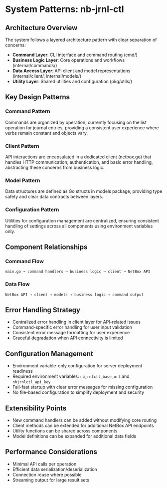# System Patterns: nb-jrnl-ctl

## Architecture Overview
The system follows a layered architecture pattern with clear separation of concerns:
- **Command Layer**: CLI interface and command routing (cmd/)
- **Business Logic Layer**: Core operations and workflows (internal/commands/)
- **Data Access Layer**: API client and model representations (internal/client/, internal/models/)
- **Utility Layer**: Shared utilities and configuration (pkg/utils/)

## Key Design Patterns

### Command Pattern
Commands are organized by operation, currently focusing on the list operation for journal entries, providing a consistent user experience where verbs remain constant and objects vary.

### Client Pattern
API interactions are encapsulated in a dedicated client (netbox.go) that handles HTTP communication, authentication, and basic error handling, abstracting these concerns from business logic.

### Model Pattern
Data structures are defined as Go structs in models package, providing type safety and clear data contracts between layers.

### Configuration Pattern
Utilities for configuration management are centralized, ensuring consistent handling of settings across all components using environment variables only.

## Component Relationships

### Command Flow
```
main.go → command handlers → business logic → client → NetBox API
```

### Data Flow
```
NetBox API → client → models → business logic → command output
```

## Error Handling Strategy
- Centralized error handling in client layer for API-related issues
- Command-specific error handling for user input validation
- Consistent error message formatting for user experience
- Graceful degradation when API connectivity is limited

## Configuration Management
- Environment variable-only configuration for server deployment readiness
- Required environment variables: `nbjrnlctl_base_url` and `nbjrnlctl_api_key`
- Fail-fast startup with clear error messages for missing configuration
- No file-based configuration to simplify deployment and security

## Extensibility Points
- New command handlers can be added without modifying core routing
- Client methods can be extended for additional NetBox API endpoints
- Utility functions can be shared across components
- Model definitions can be expanded for additional data fields

## Performance Considerations
- Minimal API calls per operation
- Efficient data serialization/deserialization
- Connection reuse where possible
- Streaming output for large result sets
